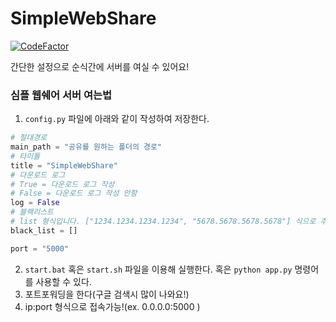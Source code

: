 # SimpleWebShare
[![CodeFactor](https://www.codefactor.io/repository/github/newpremium/simplewebshare/badge)](https://www.codefactor.io/repository/github/newpremium/simplewebshare)

간단한 설정으로 순식간에 서버를 여실 수 있어요!

### 심플 웹쉐어 서버 여는법
1. `config.py` 파일에 아래와 같이 작성하여 저장한다.

```python
# 절대경로
main_path = "공유를 원하는 폴더의 경로"
# 타이틀
title = "SimpleWebShare"
# 다운로드 로그
# True = 다운로드 로그 작성
# False = 다운로드 로그 작성 안함
log = False
# 블랙리스트
# list 형식입니다. ["1234.1234.1234.1234", "5678.5678.5678.5678"] 식으로 추가하시면 됩니다.
black_list = []

port = "5000"
```

2. `start.bat` 혹은 `start.sh` 파일을 이용해 실행한다.
혹은 `python app.py` 명령어를 사용할 수 있다.
3. 포트포워딩을 한다(구글 검색시 많이 나와요!)
4. ip:port 형식으로 접속가능!(ex. 0.0.0.0:5000 )